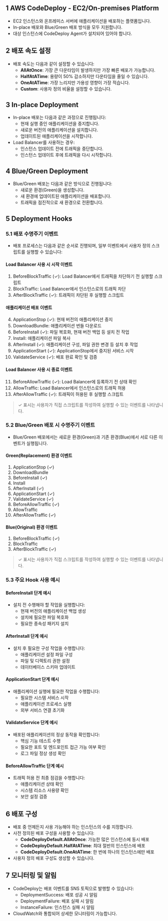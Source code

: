 ## 1 AWS CodeDeploy - EC2/On-premises Platform

- EC2 인스턴스와 온프레미스 서버에 애플리케이션을 배포하는 플랫폼입니다.
- In-place 배포와 Blue/Green 배포 방식을 모두 지원합니다.
- 대상 인스턴스에 CodeDeploy Agent가 설치되어 있어야 합니다.



## 2 배포 속도 설정

- 배포 속도는 다음과 같이 설정할 수 있습니다:
	- **AllAtOnce**: 가장 큰 다운타임이 발생하지만 가장 빠른 배포가 가능합니다.
	- **HalfAtATime**: 용량이 50% 감소하지만 다운타임을 줄일 수 있습니다.
	- **OneAtATime**: 가장 느리지만 가용성 영향이 가장 적습니다.
	- **Custom**: 사용자 정의 비율을 설정할 수 있습니다.



## 3 In-place Deployment

- In-place 배포는 다음과 같은 과정으로 진행됩니다:
	- 현재 실행 중인 애플리케이션을 중지합니다.
	- 새로운 버전의 애플리케이션을 설치합니다.
	- 업데이트된 애플리케이션을 시작합니다.
- Load Balancer를 사용하는 경우:
	- 인스턴스 업데이트 전에 트래픽을 중단합니다.
	- 인스턴스 업데이트 후에 트래픽을 다시 시작합니다.



## 4 Blue/Green Deployment

- Blue/Green 배포는 다음과 같은 방식으로 진행됩니다:
	- 새로운 환경(Green)을 생성합니다.
	- 새 환경에 업데이트된 애플리케이션을 배포합니다.
	- 트래픽을 점진적으로 새 환경으로 전환합니다.



## 5 Deployment Hooks

### 5.1 배포 수명주기 이벤트

- 배포 프로세스는 다음과 같은 순서로 진행되며, 일부 이벤트에서 사용자 정의 스크립트를 실행할 수 있습니다:



#### Load Balancer 사용 시 시작 이벤트

1. BeforeBlockTraffic (✓): Load Balancer에서 트래픽을 차단하기 전 실행할 스크립트
2. BlockTraffic: Load Balancer에서 인스턴스로의 트래픽 차단
3. AfterBlockTraffic (✓): 트래픽이 차단된 후 실행할 스크립트

#### 애플리케이션 배포 이벤트

4. ApplicationStop (✓): 현재 버전의 애플리케이션 중지
5. DownloadBundle: 애플리케이션 번들 다운로드
6. BeforeInstall (✓): 파일 복호화, 현재 버전 백업 등 설치 전 작업
7. Install: 애플리케이션 파일 복사
8. AfterInstall (✓): 애플리케이션 구성, 파일 권한 변경 등 설치 후 작업
9. ApplicationStart (✓): ApplicationStop에서 중지된 서비스 시작
10. ValidateService (✓): 배포 완료 확인 및 검증

#### Load Balancer 사용 시 종료 이벤트

11. BeforeAllowTraffic (✓): Load Balancer에 등록하기 전 상태 확인
12. AllowTraffic: Load Balancer에서 인스턴스로의 트래픽 허용
13. AfterAllowTraffic (✓): 트래픽이 허용된 후 실행할 스크립트

> ✓ 표시는 사용자가 직접 스크립트를 작성하여 실행할 수 있는 이벤트를 나타냅니다.



### 5.2 Blue/Green 배포 시 수명주기 이벤트

- Blue/Green 배포에서는 새로운 환경(Green)과 기존 환경(Blue)에서 서로 다른 이벤트가 실행됩니다.



#### Green(Replacement) 환경 이벤트

1. ApplicationStop (✓)
2. DownloadBundle
3. BeforeInstall (✓)
4. Install
5. AfterInstall (✓)
6. ApplicationStart (✓)
7. ValidateService (✓)
8. BeforeAllowTraffic (✓)
9. AllowTraffic
10. AfterAllowTraffic (✓)

#### Blue(Original) 환경 이벤트

1. BeforeBlockTraffic (✓)
2. BlockTraffic
3. AfterBlockTraffic (✓)

> ✓ 표시는 사용자가 직접 스크립트를 작성하여 실행할 수 있는 이벤트를 나타냅니다.



### 5.3 주요 Hook 사용 예시

#### BeforeInstall 단계 예시

- 설치 전 수행해야 할 작업을 실행합니다:
	- 현재 버전의 애플리케이션 백업 생성
	- 설치에 필요한 파일 복호화
	- 필요한 종속성 패키지 설치

#### AfterInstall 단계 예시

- 설치 후 필요한 구성 작업을 수행합니다:
	- 애플리케이션 설정 파일 구성
	- 파일 및 디렉토리 권한 설정
	- 데이터베이스 스키마 업데이트

#### ApplicationStart 단계 예시

- 애플리케이션 실행에 필요한 작업을 수행합니다:
	- 필요한 시스템 서비스 시작
	- 애플리케이션 프로세스 실행
	- 외부 서비스 연결 초기화

#### ValidateService 단계 예시

- 배포된 애플리케이션의 정상 동작을 확인합니다:
	- 핵심 기능 테스트 수행
	- 필요한 포트 및 엔드포인트 접근 가능 여부 확인
	- 로그 파일 정상 생성 확인

#### BeforeAllowTraffic 단계 예시

- 트래픽 허용 전 최종 점검을 수행합니다:
	- 애플리케이션 상태 확인
	- 시스템 리소스 사용량 확인
	- 보안 설정 검증



## 6 배포 구성

- 배포 중 언제든지 사용 가능해야 하는 인스턴스의 수를 지정합니다.
- 사전 정의된 배포 구성을 사용할 수 있습니다:
	- **CodeDeployDefault.AllAtOnce**: 가능한 많은 인스턴스에 동시 배포
	- **CodeDeployDefault.HalfAtATime**: 최대 절반의 인스턴스에 배포
	- **CodeDeployDefault.OneAtATime**: 한 번에 하나의 인스턴스에만 배포
- 사용자 정의 배포 구성도 생성할 수 있습니다.



## 7 모니터링 및 알림

- CodeDeploy는 배포 이벤트를 SNS 토픽으로 발행할 수 있습니다:
	- DeploymentSuccess: 배포 성공 시 알림
	- DeploymentFailure: 배포 실패 시 알림
	- InstanceFailure: 인스턴스 실패 시 알림
- CloudWatch와 통합되어 상세한 모니터링이 가능합니다.